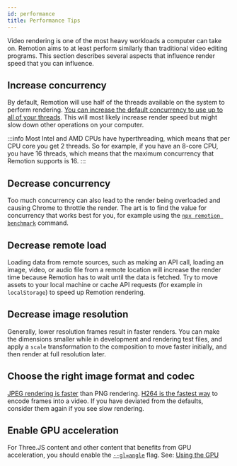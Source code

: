 ```yaml
---
id: performance
title: Performance Tips
---
```


Video rendering is one of the most heavy workloads a computer can take on. Remotion aims to at least perform similarly than traditional video editing programs. This section describes several aspects that influence render speed that you can influence.

## Increase concurrency

By default, Remotion will use half of the threads available on the system to perform rendering. [You can increase the default concurrency to use up to all of your threads](https://www.remotion.dev/docs/cli). This will most likely increase render speed but might slow down other operations on your computer.

:::info
Most Intel and AMD CPUs have hyperthreading, which means that per CPU core you get 2 threads. So for example, if you have an 8-core CPU, you have 16 threads, which means that the maximum concurrency that Remotion supports is 16.
:::

## Decrease concurrency

Too much concurrency can also lead to the render being overloaded and causing Chrome to throttle the render. The art is to find the value for concurrency that works best for you, for example using the [`npx remotion benchmark`](/docs/cli/benchmark) command.

## Decrease remote load

Loading data from remote sources, such as making an API call, loading an image, video, or audio file from a remote location will increase the render time because Remotion has to wait until the data is fetched. Try to move assets to your local machine or cache API requests (for example in `localStorage`) to speed up Remotion rendering.

## Decrease image resolution

Generally, lower resolution frames result in faster renders. You can make the dimensions smaller while in development and rendering test files, and apply a `scale` transformation to the composition to move faster initially, and then render at full resolution later.

## Choose the right image format and codec

[JPEG rendering is faster](/docs/config#setimageformat) than PNG rendering. [H264 is the fastest way](/docs/encoding) to encode frames into a video. If you have deviated from the defaults, consider them again if you see slow rendering.

## Enable GPU acceleration

For Three.JS content and other content that benefits from GPU acceleration, you should enable the [`--gl=angle`](/docs/chromium-flags#--gl) flag. See: [Using the GPU](/docs/gpu)
